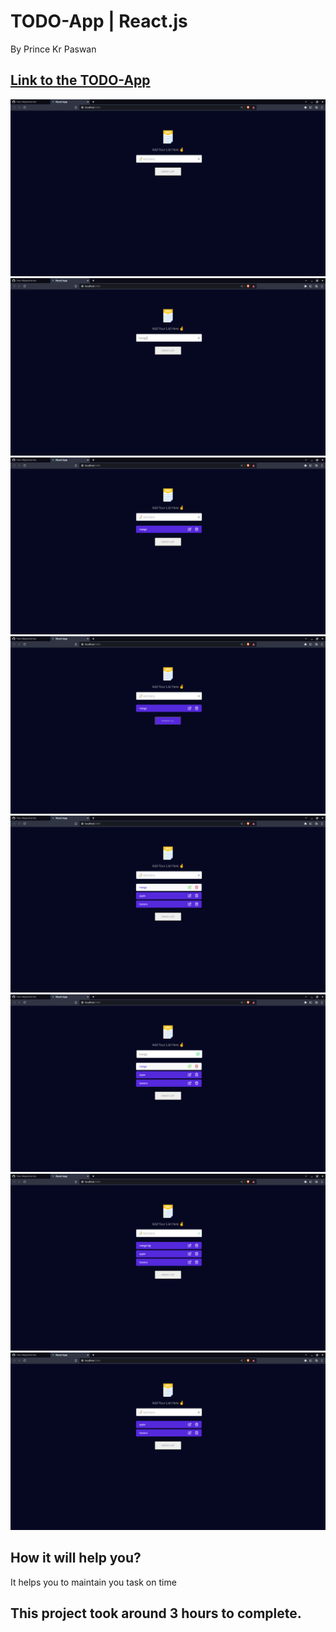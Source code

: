 # TODO-App | React.js

By Prince Kr Paswan

## [Link to the TODO-App](https://p-todo-p.netlify.app/)


![Completed Website](./k1.png)
![](./k2.png)
![](./k3.png)
![](./k4.png)
![](./k5.png)
![](./k6.png)
![](./k7.png)
![](./k8.png)

## How it will help you?

It helps you to maintain you task on time

## This project took around 3 hours to complete.
